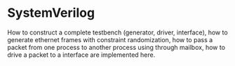 # SystemVerilog
How to construct a complete testbench (generator, driver, interface), how to generate ethernet frames with constraint randomization, how to pass a packet from one process to another process using through mailbox, how to drive a packet to a interface are implemented here.
